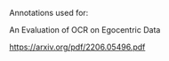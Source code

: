 Annotations used for:

An Evaluation of OCR on Egocentric Data

https://arxiv.org/pdf/2206.05496.pdf
